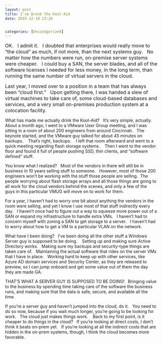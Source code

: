 ```yaml
---
layout: post
title: I've Drunk the Kool-Aid
date: 2015-12-18 23:26


categories: [Uncategorized]
---
```

<span style="font-size:medium;">OK.   I admit it.   I doubted that enterprises would really move to “the cloud” as much, if not more, than the next systems guy.   No matter how the numbers were run, on-premise server systems were cheaper.   I could buy a SAN, the server blades, and all of the software licenses I needed for less money, in the long term, than running the same number of virtual servers in the cloud.</span>

<span style="font-size:medium;">Last year, I moved over to a position in a team that has always been “cloud first.”   Upon getting there, I was handed a slew of virtual machines to take care of, some cloud-based databases and services, and a very small on-premises production system at a colocation facility.</span>

What has made me actually drink the Kool-Aid?   It’s very simple, actually.  About a month ago, I went to a VMware User Group meeting, and I was sitting in a room of about 200 engineers from around Cincinnati.   The keynote started, and the VMware guy talked for about 45 minutes on backups.    That’s right, backups.    I left that room afterward and went to a quick meeting regarding flash storage systems.    Then I went to the vendor floor and found it full of people pushing SSD, thin clients, and “software defined” stuff.

You know what I realized?   Most of the vendors in there will still be in business in 10 years selling stuff to someone.   However, most of those 200 engineers won’t be working with the stuff those people are selling.  The people worrying about flash storage arrays and all those things are going to all work for the cloud vendors behind the scenes, and only a few of the guys in this particular VMUG will move on to work for them.

For a year, I haven’t had to worry one bit about anything the vendors in the room were selling, and yet I know I use most of that stuff indirectly every day.   I haven’t once had to figure out a way to squeeze more power out of a SAN or expand my infrastructure to handle extra VMs.   I haven’t had to concern myself with zoning a SAN to get storage to a server.   I haven’t had to worry about how to get a VM to a particular VLAN on the network.

What have I been doing?   I’ve been doing all the other stuff a Windows Server guy is supposed to be doing.    Setting up and making sure Active Directory works.   Making sure my backups and security-type things are taken care of.   Maintaining the actual software that rides on the server VMs that I have in place.   Working hard to keep up with other services, like Azure AD domain services and Security Center, as they are released to preview, so I can jump onboard and get some value out of them the day they are made GA.

THAT’S WHAT A SERVER GUY IS SUPPOSED TO BE DOING!   Bringing value to the business by spending time taking care of the software the business runs, and making sure that the data is safe, secure, and available all the time.

If you’re a server guy and haven’t jumped into the cloud, do it.   You need to do so now, because if you wait much longer, you’re going to be looking for work.   The cloud just makes things work.    Back to my first point, is it cheaper to do things in the cloud?   If you’re looking at direct costs, I don’t think it beats on-prem yet.   If you’re looking at all the indirect costs that are hidden in the on-prem systems, though, I think the cloud becomes more favorable.
